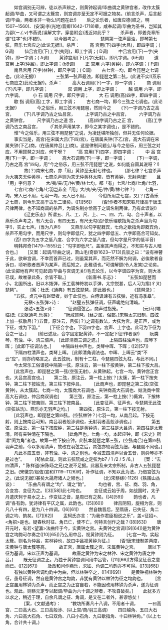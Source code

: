 <!-- { "loadSidebar": true } -->
　　如宫调别无可辨，徒以杀声辨之，则黄钟起调/毕曲谓之黄钟宫者，改作太簇起调/毕曲，又可谓之太簇宫，则宫调亦至无定不可据之物矣。(前言杀声，后言起调/毕曲，两者本非一物么!问题在此!)
　　后之论乐者，如唐应德(顺之，明1507─1560)、(安溪)李(光地)晋卿(1642-1718)辈，咸奉起调/毕曲为圣书，岂知其为郢(ㄧㄥv)书燕说(误解文字，穿凿附会)浅近如此乎？
　　杀声者，即姜尧章所谓“住字”也(不错!)。
　　以今器考之，
　　 
　　琵琶第一弦声最浊，即琴第七弦，燕乐七宫应之(此论无据!)。杀声：
　　高  宫用(下)四字(大吕)，即四字调；( G调)
　　仙吕宫用(下)工字(夷则)，即工字调；( D调)
　　中吕宫用(下)一字(夹钟)，即一字调；( A调)
　　黄钟宫用(下)凡字(无射)，即凡字调。(bE调)
　　道  宫用    上字(仲吕)，即上字调；(bB调)
　　正  宫用    六字(黄钟)，即六字调；( F调)
　　南吕宫用    尺字(林钟)，即尺字调；( C调)
　　古七宫一均，即今琵琶之七调也。(此论无据!)
　　 
　　三弦第一弦声最浊，即琵琶之第二弦，(此说不实!)燕乐七商应之(此论无据!)。杀声：
　　高大石调用(下)一字，即一字调；
　　商    调用(下)凡字，即凡字调；
　　
　　双    调用    上字，即上字调；
　　越    调用    六字，即六字调。
　　小 石 调用    尺字，即尺字调；
　　大 石 调用(高)四字，即四字调；
　　歇 指 调用(高)工字，即工字调；
　　古七商一均，即今三弦之七调也。(此论无据!)
　　 
　　今之俗乐，用三弦不用琵琶，然则今之
　　(下)一字调乃古之高  宫，
　　(下)凡字调乃古之仙吕宫，
　　上字调乃古之中吕宫，
　　六字调乃古之黄钟宫，
　　尺字调乃古之道  宫，
　　(高)四字调乃古之正  宫，
　　(高)工字调乃古之南吕宫，
　　(「其杀声用某字，即今之某字调也」，是不错的。
　　惟“今之俗乐，用三弦不用琵琶”之说，为凌廷堪所独创，但并无任何论据。
　　事实当是，高宫(在宋属大吕(下四)宫)，在唐属夹钟(下乙)宫，高大石调在宋属夹钟(下乙)商，(在唐属仲吕(上)商)。这是律制问题么!与今之俗乐，用三弦之对应，不用琵琶之对应，何干呀？
　　“高    宫用(下)四字，即四字调；
　　中 吕 宫用(下)一字，即一字调；
　　高大石调用(下)一字，即一字调；
　　(下)一字调，乃古之高  宫”四句，用“今之俗乐，用三弦不用琵琶”之说，如何能自圆其说呀？!)
　　 
　　故(？)南宋七商，亦「用」黄钟至无射七律也。
　　(那七律？七宫杀声为大夷夹无仲黄林，七商杀声则为夹无仲黄林太南，皆有黄钟，无射两律! 
　　且「用」字何意？
　　大/夷/夹/无/仲/黄/林七均，都「有」七宫/七商/七角/七羽，
　　七宫/七商/七角/七羽岂非全「用」大/夷/夹/无/仲/黄/林七律？)
　　七角一均，宋人已不用，七羽一均，元人已不用，
　　今俗所用之七宫，又(？)古燕乐之七商，则今乐又高于古乐二律矣。([1][56])
　　(否!作者不知宋铁尺律高于唐玉尺律两律，也不知商调的杀声，为调名制亦恰高于之调名制两律，乃有此误说!)
　　 
　　《辽史乐志》所谓五、凡、工、尺、上、一、四、六、勾、合十声者，以燕乐杀声考之，有六无合，有四无五，有尺无勾(否!依乐理歇指角之杀声当为勾字!)，实止七声。(当为八声!)
　　又燕乐以勾字配蕤宾，七角之歇指角即蕤宾角，杀声不用勾字，而用尺字，则勾字即低尺，犹之四字即低五、六字即高合可知矣。
　　(否! 四字为五字之低八度、合字为六字之低八度，但勾字是尺字的低半音)
　　明韩邦奇(1479─1555)云：”勾字即低尺”。盖案其声而得之，不知实与古人暗合也。]
　　[又案：起调/毕曲之说，萧山毛(奇龄1623─1713)氏驳之曰：“设有神瞽于此，欲审宫调，不幸而首声已过，则虽案其声，而茫然不解为何调，必俟歌者自诉曰，顷听歌者首声为某声，而后知之，此稚语也。”可谓解颐(令人发笑)之论矣。(此论掷地有声!可见起调/毕曲与宫调无关!)毛氏论乐，以今字谱四字为宫，则大本已误，故唯录此条，余皆不取。]
　　 
　　《新唐书.乐志》：
　　"五弦如琵琶而小，北国所出，旧以木拨弹，乐工裴神符初以手弹，太宗悦甚，后人习为搊(ㄔㄡ)琵琶”。
　　[案：杜氏《通典》有五弦琵琶，即此器也。]
　　 
　　《琵琶录》：
　　"五弦，贞元中有赵壁者，妙于此伎也。白傅讽谏有五弦弹，近有冯季皋”。
　　 
　　元稹<五弦弹>诗：
　　"赵璧五弦弹征调，征声巉绝何清峭。"
　　 
　　张祜<五弦>诗：
　　"征调侵弦乙，商声过指笼。"
　　 
　　(元)马(端临)氏《文献通考.乐类》：
　　”阮咸琵琶。[丝之属，俗部。]宋朝太宗旧制，四弦上加一弦散吕(？)五音。原注云，吕弦(？)之调有数法，大弦为宫，是正声，或为下征，或为下羽。”
　　[下征合字也，下羽四字也，宫声、上字也。此可为下征为合之一证。]
　　 (前已述及，合字固定配黄钟，不一定配下征!作者误!)
　　阮类琴，有浊、中、清三倍声。  [此即清商三调之遗。]
　　上隔四柱浊声也，应琴下晖；    [此即下征调法也。]
　　中隔四柱中声也，类琴中晖、下晖；([2][57])
　　下隔四柱清声也，类琴上晖。    [此即清角调法也。中晖、上晖云“类”不云“应”，则亦约略言之。此五弦阮，制有十二柱，今琵琶四弦九柱，与此不同。]
　　今太常乐工俗谱按中隔第一弦，原注云，第一柱下按黄钟，第二柱下按大吕。
　　[此宫声也，即琵琶之第一弦(空弦无射)，从黄钟起。七宫一均，黄钟宫正宫也，大吕宫高宫也。]
　　第二弦，原注云，第一柱上按(？)太簇，第一柱下按夹钟，第二柱下按姑洗，第三柱下按仲吕。
　　[此商声也，即琵琶之第二弦(空弦黄钟)，从太簇起。七商一均，太簇商大石调也、夹钟商高大石调也、姑洗商中管高大石调也，仲吕商双调也]
　　第三弦，原注云，第一柱上按(？)蕤宾，下按林钟，第二柱下按夷则，第三柱下按南吕。
　　[此变征声、征声也，今琵琶无此弦(空弦姑洗)、燕乐亦无羽声之均。]
　　第四弦，原注云，第一柱下按无射。
　　[此羽声也，即琵琶之第四弦。(空弦林钟？)七羽一均，从南吕起。下按无射，则上按南吕可知。南吕羽者般涉调也，无射羽者高般涉调也。]
　　 
　　第五弦，原注云，第一柱下按应钟，第二柱是黄钟清，第三柱是大吕清，第四柱是太簇清。所有夹钟清在下隔也。
　　[此角声也，七角一均，本起应钟，即《宋史》所谓“闰为角”者也。故第一柱下按应钟。此弦本琵琶之第三弦，(空弦南吕)在第四弦羽声之前，今以多用清声，故改在羽弦之后，其弦亦较羽弦为细，与琵琶不同也。]
　　凡此本应五音，非有浊、中、清之别也。今减去四清声以合五音，则舜琴亦不是过也”。
　　(茍依此载，则此五弦阮咸之定弦为b7 / 1 /2 / 5 /6。)
　　[案：“去四清声，" 陈祥道(宋陈旸之兄)之说不足据。此器及来太宗所制，非古人五弦琵琶之旧。(宋徽宗/赵佶)宣和(1119─1126)时，补作征调，不知以此为法，乃借宫弦为之。(此说无据!)甚矣大晟府诸人之陋也。]
　　 
　　(北)宋蔡绦(-1126)《铁围山丛谈》：
　　"乐曲凡有谓之“均”、谓之“韵”。
　　均也者，宫、征、商、羽、角，合变宫、变征为之。([3][58])此七均也。
　　变征或云始于周，如战国时，太子丹遣庆轲于易水之上，作变征之音，是周已有之矣。([4][59])
　　韵也者，凡调“各有韵，犹诗律有平仄之属，此韵也。([5][60])
　　律吕阴阳，旋相为宫，则凡八十有四，是为八十四调。([6][61])
　　然自魏晋后，至隋唐，已失征、角二调之均、韵矣。([7][62])
　　孟轲氏亦言：“为我作君臣相说之乐”，盖<征招>、<角招>是也。疑春秋时征、角已亡，使不亡，何特言创作之哉？([8][63])
　　唐开元时，有若<望瀛>法曲传于今，实黄钟之宫。夫黄钟之宫调([9][64])是为黄钟宫之均韵可尔奏之([10][65])乃么用中吕，视黄钟则为征。
　　[七宫一均，实起太簇。则名为仲吕，实林钟也，故曰中吕视黄钟为征。]
　　(否!唐宋律制差两度，宋黄钟与唐太簇等高，
　　故正宫，唐属太簇之宫、宋属黄钟之宫。
　　唐以下征为基调，宋以正声为基调。
　　故唐之黄钟为宋之林钟、宋之黄钟为唐之仲吕。)
　　既无征调之正。乃独于黄钟宫调间用中吕管，([11][66])方得见征音之意而已。([12][67])
　　及政和间作燕乐，求征、角调二均韵亦不可得。([13][68])
　　有独以黄钟宫调均韵中为曲，但以林钟卒之，([14][69])
　　是黄钟视林钟为征，虽号征调，然自是黄钟宫之均韵，非犹有黄钟以林钟为征之均韵也。
　　[言正宫虽用林钟为杀声，而正宫之为正宫自若，不能因改用林钟为杀声，遂为征调也。观此，则蔡元定专以起调/毕曲为六十调之辨者，不攻自破矣。]
　　此犹多方以求之，稍近于理，自余凡谓之征、角调，是又在二者外，甚谬悠矣！
　　 
　　[案，《文献通考》：
　　“教坊所奏凡十八调，不用者十调，
　　一曰高宫、二曰高大石、三曰高般涉、(以上宫/商/羽三高调)
　　四曰越角、五曰大石角、六曰高大石角、七曰双角、八曰小石角、九曰歇指角、十曰林钟角。”                   (以上七角，合计共十调。)
